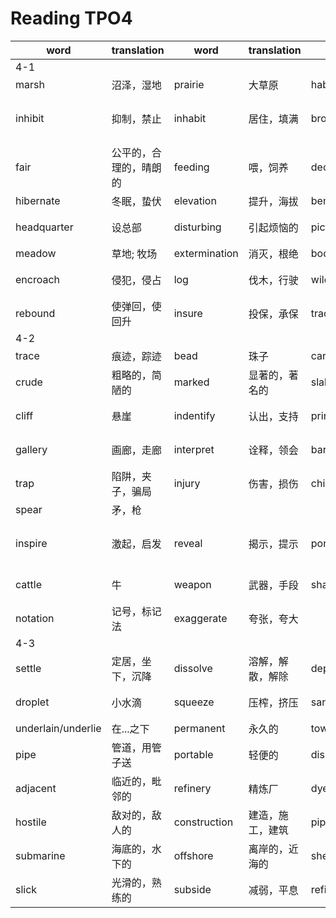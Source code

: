 # Reading TPO4

|word|translation|word|translation|word|translation|word|translation|
|---|---|---|---|---|---|---|---|
|4-1|
|marsh|沼泽，湿地|prairie|大草原|habitat|栖息地|cousin|堂兄弟|
|inhibit|抑制，禁止|inhabit|居住，填满|browse|浏览（信息），（动物）吃草|
|fair|公平的，合理的，晴朗的|feeding|喂，饲养|decay|腐烂，腐朽|dormancy|睡眠，冬眠|
|hibernate|冬眠，蛰伏|elevation|提升，海拔|bemoan|抱怨; 悲悼|starve|饥饿; 受饿|
|headquarter|设总部|disturbing|引起烦恼的|picturesquely|如画地，别致地|dot|点缀,布满|
|meadow|草地; 牧场|extermination|消灭，根绝|bode|预兆，预告|plight|境况，困境|
|encroach|侵犯，侵占|log|伐木，行驶|wilderness|荒野; 杂草丛生处|opposite|截然相反的|
|rebound|使弹回，使回升|insure|投保，承保|tract|大片土地|protein|蛋白（质）|
|4-2|
|trace|痕迹，踪迹|bead|珠子|carve|雕刻|effort|努力，成果|
|crude|粗略的，简陋的|marked|显著的，著名的|slab|厚板，平板|excavate|挖掘，开凿|
|cliff|悬崖|indentify|认出，支持|principal|主要的，资本的|inhabited|有人居住的|
|gallery|画廊，走廊|interpret|诠释，领会|bare|裸露的，光秃秃的|backdrop|背景|
|trap|陷阱，夹子，骗局|injury|伤害，损伤|chip|缺口，打破，凿下|
spear|矛，枪|
|inspire|激起，启发|reveal|揭示，提示|portray|扮演，描述，描绘|hide|遮住，隐瞒，隐蔽处，兽皮|
|cattle|牛|weapon|武器，手段|shaft|柄，轴|engrave|使铭记，雕刻|
|notation|记号，标记法|exaggerate|夸张，夸大|
|4-3|
|settle|定居，坐下，沉降|dissolve|溶解，解散，解除|deposit|沉淀物，定金，存款|muddy|泥泞的，浑浊的|
|droplet|小水滴|squeeze|压榨，挤压|sandy|沙的，多沙的|collect|收集，聚集|
|underlain/underlie|在...之下|permanent|永久的|tower|楼塔|drill|钻头，钻杆|
|pipe|管道，用管子送|portable|轻便的|dismantle|拆除，拆开|pump|输送，涌出|
|adjacent|临近的，毗邻的|refinery|精炼厂|dye|染色，染料|fertilizer|化肥|
|hostile|敌对的，敌人的|construction|建造，施工，建筑|pipeline|管道，输油管道|slop|溢出|
|submarine|海底的，水下的|offshore|离岸的，近海的|shelves/shelf|架子|spill|溢出，蜂拥而至|
|slick|光滑的，熟练的|subside|减弱，平息|refine|改善，提炼|adverse|不利的，有害的|
